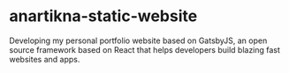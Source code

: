 # anartikna-static-website
Developing my personal portfolio website based on GatsbyJS, an open source framework based on React that helps developers build blazing fast websites and apps.
